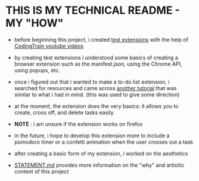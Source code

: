 # THIS IS MY TECHNICAL README - MY "HOW"
- before beginning this project, i created [test extensions](https://github.com/prach19/eecs1720/tree/main/chrome_ext_experiments) with the help of [CodingTrain youtube videos](https://www.youtube.com/playlist?list=PLRqwX-V7Uu6bL9VOMT65ahNEri9uqLWfS)

- by creating test extensions i understood some basics of creating a browser extension such as the manifest.json, using the Chrome API, using popups, etc.

- once i figured out that i wanted to make a to-do list extension, i searched for resources and came across [another tutorial](https://www.youtube.com/watch?v=Aw3G2jR-5IM&t=3978s) that was similar to what i had in mind. (this was used to give some direction)

- at the moment, the extension does the very basics: it allows you to create, cross off, and delete tasks easily
- **NOTE** : i am unsure if the extension works on firefox

- in the future, i hope to develop this extension more to include a pomodoro timer or a confetti animation when the user crosses out a task

- after creating a basic form of my extension, i worked on the aesthetics
- [STATEMENT.md](https://github.com/robots-make-art-too/Prachi_Sadhwani/blob/main/Labs/lens-for-the-internet/Statement.md) provides more information on the "why" and artisitic content of this project
